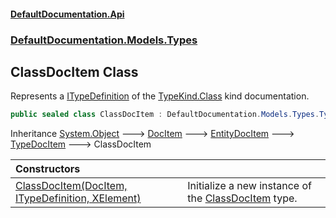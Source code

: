 #### [DefaultDocumentation.Api](index.md 'index')
### [DefaultDocumentation.Models.Types](index.md#DefaultDocumentation.Models.Types 'DefaultDocumentation.Models.Types')

## ClassDocItem Class

Represents a [ITypeDefinition](https://github.com/icsharpcode/ILSpy 'ICSharpCode.Decompiler.TypeSystem.ITypeDefinition') of the [TypeKind.Class](https://github.com/icsharpcode/ILSpy 'ICSharpCode.Decompiler.TypeSystem.TypeKind.Class') kind documentation.

```csharp
public sealed class ClassDocItem : DefaultDocumentation.Models.Types.TypeDocItem
```

Inheritance [System.Object](https://docs.microsoft.com/en-us/dotnet/api/System.Object 'System.Object') &#129106; [DocItem](DocItem.md 'DefaultDocumentation.Models.DocItem') &#129106; [EntityDocItem](EntityDocItem.md 'DefaultDocumentation.Models.EntityDocItem') &#129106; [TypeDocItem](TypeDocItem.md 'DefaultDocumentation.Models.Types.TypeDocItem') &#129106; ClassDocItem

| Constructors | |
| :--- | :--- |
| [ClassDocItem(DocItem, ITypeDefinition, XElement)](ClassDocItem.ClassDocItem(DocItem,ITypeDefinition,XElement).md 'DefaultDocumentation.Models.Types.ClassDocItem.ClassDocItem(DefaultDocumentation.Models.DocItem, ITypeDefinition, System.Xml.Linq.XElement)') | Initialize a new instance of the [ClassDocItem](ClassDocItem.md 'DefaultDocumentation.Models.Types.ClassDocItem') type. |

